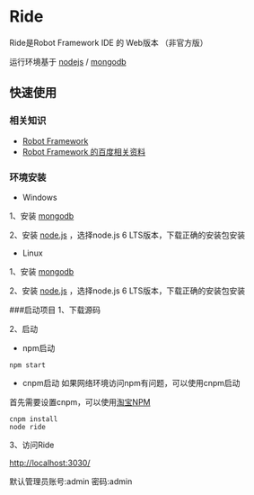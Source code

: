 # Ride

Ride是Robot Framework IDE 的 Web版本 （非官方版）

运行环境基于 [nodejs](https://nodejs.org/en/) / [mongodb](https://www.mongodb.com/)

## 快速使用

### 相关知识
* [Robot Framework](http://robotframework.org/)
* [Robot Framework 的百度相关资料](https://www.baidu.com/s?wd=robot%20framework)

### 环境安装
* Windows

1、安装 [mongodb](https://docs.mongodb.com/manual/tutorial/install-mongodb-on-windows/) 

2、安装 [node.js](https://nodejs.org/en/) ，选择node.js 6 LTS版本，下载正确的安装包安装

* Linux

1、安装 [mongodb](https://docs.mongodb.com/manual/administration/install-on-linux/) 

2、安装 [node.js](https://nodejs.org/en/) ，选择node.js 6 LTS版本，下载正确的安装包安装

###启动项目
1、下载源码

2、启动
* npm启动
```console
npm start
```
* cnpm启动
如果网络环境访问npm有问题，可以使用cnpm启动

首先需要设置cnpm，可以使用[淘宝NPM](https://npm.taobao.org/)
```console
cnpm install
node ride
```
3、访问Ride

[http://localhost:3030/](http://localhost:3030/)

默认管理员账号:admin 密码:admin